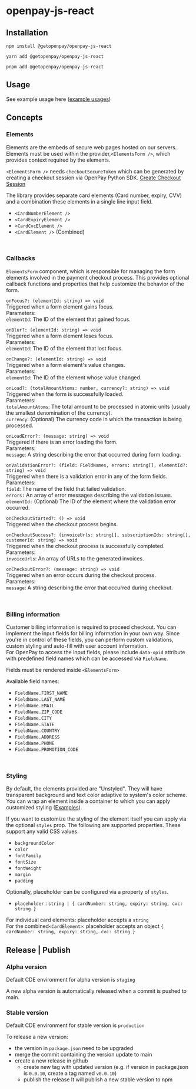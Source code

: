 # openpay-js-react

## Installation

```shell npm
npm install @getopenpay/openpay-js-react
```

```shell yarn
yarn add @getopenpay/openpay-js-react
```

```shell pnpm
pnpm add @getopenpay/openpay-js-react
```

## Usage

See example usage here ([example usages](https://dash.readme.com/go/getopenpay?redirect=%2Fv1.0%2Fdocs%2Fexamples))

## Concepts

### Elements

Elements are the embeds of secure web pages hosted on our servers. Elements must be used within the provider,`<ElementsForm />`, which provides context required by the elements.

`<ElementsForm />` needs `checkoutSecureToken` which can be generated by creating a checkout session via OpenPay Python SDK. [Create Checkout Session](ref:create_checkout_session)

The library provides separate card elements (Card number, expiry, CVV) and a combination these elements in a single line input field.

- `<CardNumberElement />`
- `<CardExpiryElement />`
- `<CardCvcElement />`
- `<CardElement />` (Combined)

<br />

### Callbacks

`ElementsForm` component, which is responsible for managing the form elements involved in the payment checkout process. This provides optional callback functions and properties that help customize the behavior of the form.

`onFocus?: (elementId: string) => void`  
Triggered when a form element gains focus.  
Parameters:  
`elementId`: The ID of the element that gained focus.

`onBlur?: (elementId: string) => void`  
Triggered when a form element loses focus.  
Parameters:  
`elementId`: The ID of the element that lost focus.

`onChange?: (elementId: string) => void`  
Triggered when a form element's value changes.  
Parameters:  
`elementId`: The ID of the element whose value changed.

`onLoad?: (totalAmountAtoms: number, currency?: string) => void`  
Triggered when the form is successfully loaded.  
Parameters:  
`totalAmountAtoms`: The total amount to be processed in atomic units (usually the smallest denomination of the currency).  
`currency`: (Optional) The currency code in which the transaction is being processed.

`onLoadError?: (message: string) => void`  
Triggered if there is an error loading the form.  
Parameters:  
`message`: A string describing the error that occurred during form loading.

`onValidationError?: (field: FieldNames, errors: string[], elementId?: string) => void`  
Triggered when there is a validation error in any of the form fields.  
Parameters:  
`field`: The name of the field that failed validation.  
`errors:` An array of error messages describing the validation issues.  
`elementId:` (Optional) The ID of the element where the validation error occurred.

`onCheckoutStarted?: () => void`  
Triggered when the checkout process begins.

`onCheckoutSuccess?: (invoiceUrls: string[], subscriptionIds: string[], customerId: string) => void`  
Triggered when the checkout process is successfully completed.  
Parameters:  
`invoiceUrls`: An array of URLs to the generated invoices.

`onCheckoutError?: (message: string) => void`  
Triggered when an error occurs during the checkout process.  
Parameters:  
`message`: A string describing the error that occurred during checkout.

<br />

### Billing information

Customer billing information is required to proceed checkout. You can implement the input fields for billing information in your own way. Since you're in control of these fields, you can perform custom validations, custom styling and auto-fill with user account information.  
For OpenPay to access the input fields, please include `data-opid` attribute with predefined field names which can be accessed via `FieldName`. 

Fields must be rendered inside `<ElementsForm>`

Available field names: 

- `FieldName.FIRST_NAME`
- `FieldName.LAST_NAME`
- `FieldName.EMAIL`
- `FieldName.ZIP_CODE`
- `FieldName.CITY`
- `FieldName.STATE`
- `FieldName.COUNTRY`
- `FieldName.ADDRESS`
- `FieldName.PHONE`
- `FieldName.PROMOTION_CODE`

<br />

### Styling

By default, the elements provided are "Unstyled". They will have transparent background and text color adaptive to system's color scheme. You can wrap an element inside a container to which you can apply customized styling ([Examples](doc:examples)).

 If you want to customize the styling of the element itself you can apply via the optional `styles` prop. The following are supported properties. These support any valid CSS values.

- `backgroundColor` 
- `color`
- `fontFamily`
- `fontSize`
- `fontWeight`
- `margin`
- `padding`

Optionally, placeholder can be configured via a property of `styles`.  

- `placeholder` : `string | { cardNumber: string, expiry: string, cvc: string }`

For individual card elements: placeholder accepts  a `string`  
For the combined`<CardElement>`: placeholder accepts an object `{ cardNumber: string, expiry: string, cvc: string }`


## Release | Publish

### Alpha version 

Default CDE environment for alpha version is `staging`

A new alpha version is automatically released when a commit is pushed to main. 

### Stable version

Default CDE environment for stable version is `production`

To release a new version:
- the version in `package.json` need to be upgraded 
- merge the commit containing the version update to main
- create a new release in github 
  - create new tag with updated version (e.g. if version in package.json is `0.0.10`, create a tag named `v0.0.10`)
  - publish the release
It will publish a new stable version to npm
